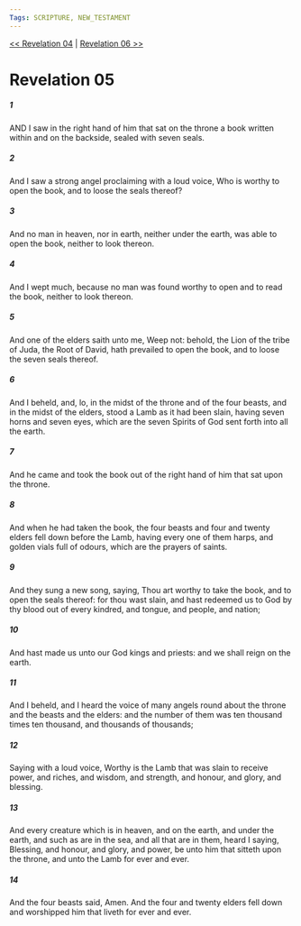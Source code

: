 ```yaml
---
Tags: SCRIPTURE, NEW_TESTAMENT
---
```


[<< Revelation 04](NEW_TESTAMENT/27_Revelation/Revelation_04.md) | [Revelation 06 >>](NEW_TESTAMENT/27_Revelation/Revelation_06.md)

# Revelation 05

##### 1
 AND I saw in the right hand of him that sat on the throne a book written within and on the backside, sealed with seven seals.
##### 2
 And I saw a strong angel proclaiming with a loud voice, Who is worthy to open the book, and to loose the seals thereof?
##### 3
 And no man in heaven, nor in earth, neither under the earth, was able to open the book, neither to look thereon.
##### 4
 And I wept much, because no man was found worthy to open and to read the book, neither to look thereon.
##### 5
 And one of the elders saith unto me, Weep not: behold, the Lion of the tribe of Juda, the Root of David, hath prevailed to open the book, and to loose the seven seals thereof.
##### 6
 And I beheld, and, lo, in the midst of the throne and of the four beasts, and in the midst of the elders, stood a Lamb as it had been slain, having seven horns and seven eyes, which are the seven Spirits of God sent forth into all the earth.
##### 7
 And he came and took the book out of the right hand of him that sat upon the throne.
##### 8
 And when he had taken the book, the four beasts and four and twenty elders fell down before the Lamb, having every one of them harps, and golden vials full of odours, which are the prayers of saints.
##### 9
 And they sung a new song, saying, Thou art worthy to take the book, and to open the seals thereof: for thou wast slain, and hast redeemed us to God by thy blood out of every kindred, and tongue, and people, and nation;
##### 10
 And hast made us unto our God kings and priests: and we shall reign on the earth.
##### 11
 And I beheld, and I heard the voice of many angels round about the throne and the beasts and the elders: and the number of them was ten thousand times ten thousand, and thousands of thousands;
##### 12
 Saying with a loud voice, Worthy is the Lamb that was slain to receive power, and riches, and wisdom, and strength, and honour, and glory, and blessing.
##### 13
 And every creature which is in heaven, and on the earth, and under the earth, and such as are in the sea, and all that are in them, heard I saying, Blessing, and honour, and glory, and power, be unto him that sitteth upon the throne, and unto the Lamb for ever and ever.
##### 14
 And the four beasts said, Amen. And the four and twenty elders fell down and worshipped him that liveth for ever and ever.
